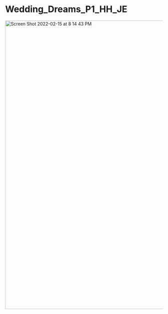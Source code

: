 # Wedding_Dreams_P1_HH_JE

<img width="919" alt="Screen Shot 2022-02-15 at 8 14 43 PM" src="https://user-images.githubusercontent.com/89423129/154183466-ca4750d8-907f-4a31-91b3-1cad8bd938e8.png">


